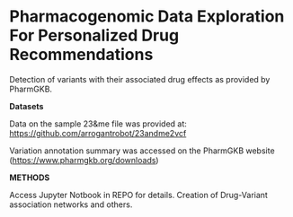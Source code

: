 # Pharmacogenomic Data Exploration For Personalized Drug Recommendations
Detection of variants with their associated drug effects as provided by PharmGKB.

**Datasets**

Data on the sample 23&me file was provided at: https://github.com/arrogantrobot/23andme2vcf

Variation annotation summary was accessed on the PharmGKB website (https://www.pharmgkb.org/downloads)

**METHODS**

Access Jupyter Notbook in REPO for details. Creation of Drug-Variant association networks and others.

